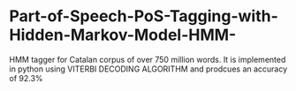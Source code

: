 # Part-of-Speech-PoS-Tagging-with-Hidden-Markov-Model-HMM-
HMM tagger for Catalan corpus of over 750 million words. It is implemented in python using VITERBI DECODING ALGORITHM and prodcues an accuracy of 92.3%
